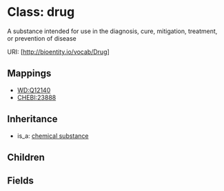 # Class: drug


A substance intended for use in the diagnosis, cure, mitigation, treatment, or prevention of disease

URI: [http://bioentity.io/vocab/Drug]
## Mappings

 * [WD:Q12140](http://purl.obolibrary.org/obo/WD_Q12140)
 * [CHEBI:23888](http://purl.obolibrary.org/obo/CHEBI_23888)
## Inheritance

 *  is_a: [chemical substance](ChemicalSubstance.md)
## Children

## Fields

